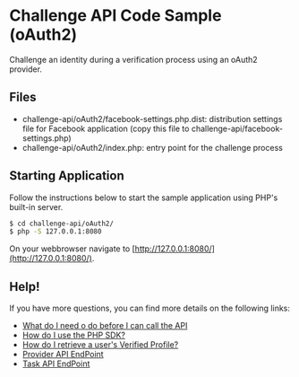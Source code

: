 # Challenge API Code Sample (oAuth2)
Challenge an identity during a verification process using an oAuth2 provider.

## Files
 * challenge-api/oAuth2/facebook-settings.php.dist: distribution settings file for Facebook application (copy this file to challenge-api/facebook-settings.php)
 * challenge-api/oAuth2/index.php: entry point for the challenge process

## Starting Application
Follow the instructions below to start the sample application using PHP's built-in server.
```bash
$ cd challenge-api/oAuth2/
$ php -S 127.0.0.1:8080
```

On your webbrowser navigate to [http://127.0.0.1:8080/](http://127.0.0.1:8080/).

## Help!
If you have more questions, you can find more details on the following links:
 * [What do I need o do before I can call the API](https://veridu.com/wiki/What_do_I_need_to_do_before_I_can_call_the_API)
 * [How do I use the PHP SDK?](https://veridu.com/wiki/How_do_I_use_the_PHP_SDK%3F)
 * [How do I retrieve a user's Verified Profile?](https://veridu.com/wiki/How_do_I_retrieve_a_user%27s_Verified_Profile%3F)
 * [Provider API EndPoint](https://veridu.com/wiki/Provider_Resource)
 * [Task API EndPoint](https://veridu.com/wiki/Task_Resource)
